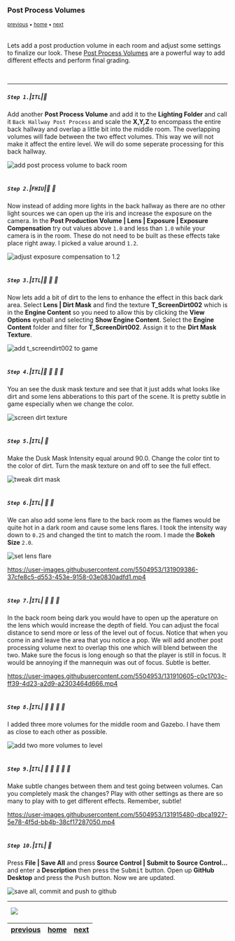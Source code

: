 <img src="https://via.placeholder.com/1000x4/45D7CA/45D7CA" alt="drawing" height="4px"/>

### Post Process Volumes

<sub>[previous](../rays-lights/README.md#user-content-rays-and-lights) • [home](../README.md#user-content-ue4-lighting) • [next](../sky-texture/README.md#user-content-changing-sky-texture)</sub>

<img src="https://via.placeholder.com/1000x4/45D7CA/45D7CA" alt="drawing" height="4px"/>

Lets add a post production volume in each room and adjust some settings to finalize our look. These [Post Process Volumes](https://docs.unrealengine.com/4.26/en-US/RenderingAndGraphics/PostProcessEffects/) are a powerful way to add different effects and perform final grading.

<br>

---


##### `Step 1.`\|`ITL`|:small_blue_diamond:

Add another **Post Process Volume** and add it to the **Lighting Folder** and call it `Back Hallway Post Process` and scale the **X,Y,Z** to encompass the entire back hallway and overlap a little bit into the middle room. The overlapping volumes will fade between the two effect volumes. This way we will not make it affect the entire level.  We will do some seperate processing for this back hallway.

![add post process volume to back room](images/BackHallwayPostVolume.jpg)

<img src="https://via.placeholder.com/500x2/45D7CA/45D7CA" alt="drawing" height="2px" alt = ""/>

##### `Step 2.`\|`FHIU`|:small_blue_diamond: :small_blue_diamond: 

Now instead of adding more lights in the back hallway as there are no other light sources we can open up the iris and increase the exposure on the camera. In the **Post Production Volume | Lens | Exposure | Exposure Compensation** try out values above `1.0` and less than `1.0` while your camera is in the room. These do not need to be built as these effects take place right away. I picked a value around `1.2`.

![adjust exposure compensation to 1.2](images/FinalExposure.jpg)

<img src="https://via.placeholder.com/500x2/45D7CA/45D7CA" alt="drawing" height="2px" alt = ""/>

##### `Step 3.`\|`ITL`|:small_blue_diamond: :small_blue_diamond: :small_blue_diamond:

Now lets add a bit of dirt to the lens to enhance the effect in this back dark area. Select **Lens | Dirt Mask** and find the texture **T_ScreenDirt002** which is in the **Engine Content** so you need to allow this by clicking the **View Options** eyeball and selecting **Show Engine Content**. Select the **Engine Content** folder and filter for **T_ScreenDirt002**.  Assign it to the **Dirt Mask Texture**.

![add t_screendirt002 to game](images/ScreenDirt.jpg)

<img src="https://via.placeholder.com/500x2/45D7CA/45D7CA" alt="drawing" height="2px" alt = ""/>

##### `Step 4.`\|`ITL`|:small_blue_diamond: :small_blue_diamond: :small_blue_diamond: :small_blue_diamond:

You an see the dusk mask texture and see that it just adds what looks like dirt and some lens abberations to this part of the scene. It is pretty subtle in game especially when we change the color.

![screen dirt texture](images/ScreenDirtTexture.jpg)

<img src="https://via.placeholder.com/500x2/45D7CA/45D7CA" alt="drawing" height="2px" alt = ""/>

##### `Step 5.`\|`ITL`| :small_orange_diamond:

Make the Dusk Mask Intensity equal around 90.0. Change the color tint to the color of dirt. Turn the mask texture on and off to see the full effect.

![tweak dirt mask](images/withwithoutdirtmask.jpg)

<img src="https://via.placeholder.com/500x2/45D7CA/45D7CA" alt="drawing" height="2px" alt = ""/>

##### `Step 6.`\|`ITL`| :small_orange_diamond: :small_blue_diamond:

We can also add some lens flare to the back room as the flames would be quite hot in a dark room and cause some lens flares. I took the intensity way down to `0.25` and changed the tint to match the room.  I made the **Bokeh Size** `2.0`.

![set lens flare](images/LensFlare.jpg)

https://user-images.githubusercontent.com/5504953/131909386-37cfe8c5-d553-453e-9158-03e0830adfd1.mp4

<img src="https://via.placeholder.com/500x2/45D7CA/45D7CA" alt="drawing" height="2px" alt = ""/>

##### `Step 7.`\|`ITL`| :small_orange_diamond: :small_blue_diamond: :small_blue_diamond:

In the back room being dark you would have to open up the aperature on the lens which would increase the depth of field. You can adjust the focal distance to send more or less of the level out of focus. Notice that when you come in and leave the area that you notice a pop. We will add another post processing volume next to overlap this one which will blend between the two. Make sure the focus is long enough so that the player is still in focus.  It would be annoying if the mannequin was out of focus.  Subtle is better.

https://user-images.githubusercontent.com/5504953/131910605-c0c1703c-ff39-4d23-a2d9-a2303464d666.mp4

<img src="https://via.placeholder.com/500x2/45D7CA/45D7CA" alt="drawing" height="2px" alt = ""/>

##### `Step 8.`\|`ITL`| :small_orange_diamond: :small_blue_diamond: :small_blue_diamond: :small_blue_diamond:

I added three more volumes for the middle room and Gazebo.  I have them as close to each other as possible.

![add two more volumes to level](images/TwoMoreVolumes.jpg)

<img src="https://via.placeholder.com/500x2/45D7CA/45D7CA" alt="drawing" height="2px" alt = ""/>

##### `Step 9.`\|`ITL`| :small_orange_diamond: :small_blue_diamond: :small_blue_diamond: :small_blue_diamond: :small_blue_diamond:

Make subtle changes between them and test going between volumes.  Can you completely mask the changes?  Play with other settings as there are so many to play with to get different effects. Remember, subtle!

https://user-images.githubusercontent.com/5504953/131915480-dbca1927-5e78-4f5d-bb4b-38cf17287050.mp4

<img src="https://via.placeholder.com/500x2/45D7CA/45D7CA" alt="drawing" height="2px" alt = ""/>

##### `Step 10.`\|`ITL`| :large_blue_diamond:

Press **File | Save All** and press **Source Control |  Submit to Source Control...** and enter a **Description** then press the <kbd>Submit</kbd> button. Open up **GitHub Desktop** and press the <kbd>Push</kbd> button. Now we are updated.

![save all, commit and push to github](images/GitHub.jpg)

___


<img src="https://via.placeholder.com/1000x4/dba81a/dba81a" alt="drawing" height="4px" alt = ""/>

<img src="https://via.placeholder.com/1000x100/45D7CA/000000/?text=Next Up - Changing Skies">

<img src="https://via.placeholder.com/1000x4/dba81a/dba81a" alt="drawing" height="4px" alt = ""/>

| [previous](../rays-lights/README.md#user-content-rays-and-lights)| [home](../README.md#user-content-ue4-lighting) | [next](../sky-texture/README.md#user-content-changing-sky-texture)|
|---|---|---|
